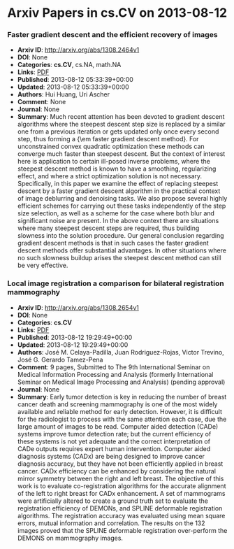 # Arxiv Papers in cs.CV on 2013-08-12
### Faster gradient descent and the efficient recovery of images
- **Arxiv ID**: http://arxiv.org/abs/1308.2464v1
- **DOI**: None
- **Categories**: **cs.CV**, cs.NA, math.NA
- **Links**: [PDF](http://arxiv.org/pdf/1308.2464v1)
- **Published**: 2013-08-12 05:33:39+00:00
- **Updated**: 2013-08-12 05:33:39+00:00
- **Authors**: Hui Huang, Uri Ascher
- **Comment**: None
- **Journal**: None
- **Summary**: Much recent attention has been devoted to gradient descent algorithms where the steepest descent step size is replaced by a similar one from a previous iteration or gets updated only once every second step, thus forming a {\em faster gradient descent method}. For unconstrained convex quadratic optimization these methods can converge much faster than steepest descent. But the context of interest here is application to certain ill-posed inverse problems, where the steepest descent method is known to have a smoothing, regularizing effect, and where a strict optimization solution is not necessary.   Specifically, in this paper we examine the effect of replacing steepest descent by a faster gradient descent algorithm in the practical context of image deblurring and denoising tasks. We also propose several highly efficient schemes for carrying out these tasks independently of the step size selection, as well as a scheme for the case where both blur and significant noise are present.   In the above context there are situations where many steepest descent steps are required, thus building slowness into the solution procedure. Our general conclusion regarding gradient descent methods is that in such cases the faster gradient descent methods offer substantial advantages. In other situations where no such slowness buildup arises the steepest descent method can still be very effective.



### Local image registration a comparison for bilateral registration mammography
- **Arxiv ID**: http://arxiv.org/abs/1308.2654v1
- **DOI**: None
- **Categories**: **cs.CV**
- **Links**: [PDF](http://arxiv.org/pdf/1308.2654v1)
- **Published**: 2013-08-12 19:29:49+00:00
- **Updated**: 2013-08-12 19:29:49+00:00
- **Authors**: José M. Celaya-Padilla, Juan Rodriguez-Rojas, Victor Trevino, José G. Gerardo Tamez-Pena
- **Comment**: 9 pages, Submitted to The 9th International Seminar on Medical
  Information Processing and Analysis (formerly International Seminar on
  Medical Image Processing and Analysis) (pending approval)
- **Journal**: None
- **Summary**: Early tumor detection is key in reducing the number of breast cancer death and screening mammography is one of the most widely available and reliable method for early detection. However, it is difficult for the radiologist to process with the same attention each case, due the large amount of images to be read. Computer aided detection (CADe) systems improve tumor detection rate; but the current efficiency of these systems is not yet adequate and the correct interpretation of CADe outputs requires expert human intervention. Computer aided diagnosis systems (CADx) are being designed to improve cancer diagnosis accuracy, but they have not been efficiently applied in breast cancer. CADx efficiency can be enhanced by considering the natural mirror symmetry between the right and left breast. The objective of this work is to evaluate co-registration algorithms for the accurate alignment of the left to right breast for CADx enhancement. A set of mammograms were artificially altered to create a ground truth set to evaluate the registration efficiency of DEMONs, and SPLINE deformable registration algorithms. The registration accuracy was evaluated using mean square errors, mutual information and correlation. The results on the 132 images proved that the SPLINE deformable registration over-perform the DEMONS on mammography images.




